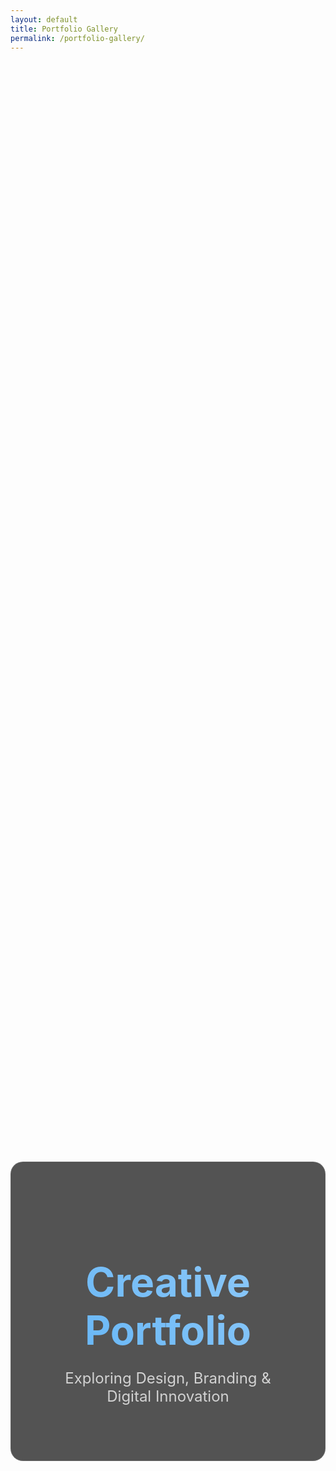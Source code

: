 ```yaml
---
layout: default
title: Portfolio Gallery
permalink: /portfolio-gallery/
---
```

<!-- markdownlint-disable -->
<!-- Parallax Hero Section -->
<div class="parallax-hero" data-parallax="scroll" data-image-src="{{ '/assets/img/logoIPM-5.png' | relative_url }}">
  <div class="parallax-overlay">
    <h1 class="parallax-title">Creative Portfolio</h1>
    <p class="parallax-subtitle">Exploring Design, Branding & Digital Innovation</p>
  </div>
</div>

<!-- Portfolio Gallery Section -->
<section class="portfolio-gallery">
  <div class="container">
    <h2 class="gallery-title">Featured Work</h2>
    
    <!-- Gallery Grid -->
    <div class="gallery-grid">
      
      <!-- IPaul Media Branding -->
      <div class="gallery-item" data-category="branding">
        <div class="gallery-card">
          <div class="card-front">
            <img src="{{ '/assets/img/ipm-studio-logo-knght-red.png' | relative_url }}" alt="IPaul Media Studio Logo">
            <div class="card-overlay">
              <h3>IPaul Media Studio</h3>
              <span class="category-tag">Branding</span>
            </div>
          </div>
          <div class="card-back">
            <h3>IPaul Media Studio Logo</h3>
            <p>Premium branding design featuring a knight chess piece symbolizing strategic thinking and protection. The red accent represents passion and energy in creative endeavors.</p>
            <ul class="project-details">
              <li><strong>Type:</strong> Logo Design</li>
              <li><strong>Industry:</strong> Creative Studio</li>
              <li><strong>Elements:</strong> Knight, Shield, Typography</li>
            </ul>
            <button class="view-modal-btn" data-modal="ipm-studio">View Details</button>
          </div>
        </div>
      </div>

      <!-- Knight Logo Variations -->
      <div class="gallery-item" data-category="branding">
        <div class="gallery-card">
          <div class="card-front">
            <img src="{{ '/assets/img/paul-logo-knght.png' | relative_url }}" alt="Knight Logo Design">
            <div class="card-overlay">
              <h3>Knight Identity System</h3>
              <span class="category-tag">Logo Design</span>
            </div>
          </div>
          <div class="card-back">
            <h3>Knight Logo System</h3>
            <p>Comprehensive logo system built around the knight motif, representing strength, honor, and strategic excellence. Multiple variations for different applications.</p>
            <ul class="project-details">
              <li><strong>Concept:</strong> Chess Knight</li>
              <li><strong>Applications:</strong> Web, Print, Merchandise</li>
              <li><strong>Color Palette:</strong> Monochrome & Accent</li>
            </ul>
            <button class="view-modal-btn" data-modal="knight-system">View Details</button>
          </div>
        </div>
      </div>

      <!-- Counter Culturalist Project -->
      <div class="gallery-item" data-category="design">
        <div class="gallery-card">
          <div class="card-front">
            <img src="{{ '/assets/img/counterCulturalist - Copy.png' | relative_url }}" alt="Counter Culturalist">
            <div class="card-overlay">
              <h3>Counter Culturalist</h3>
              <span class="category-tag">Visual Design</span>
            </div>
          </div>
          <div class="card-back">
            <h3>Counter Culturalist Campaign</h3>
            <p>Bold visual identity for a movement challenging conventional thinking. Features dynamic typography and contrasting elements to convey rebellion and innovation.</p>
            <ul class="project-details">
              <li><strong>Purpose:</strong> Social Campaign</li>
              <li><strong>Style:</strong> Modern, Edgy</li>
              <li><strong>Impact:</strong> Community Engagement</li>
            </ul>
            <button class="view-modal-btn" data-modal="counter-culture">View Details</button>
          </div>
        </div>
      </div>

      <!-- DI Logo Project -->
      <div class="gallery-item" data-category="branding">
        <div class="gallery-card">
          <div class="card-front">
            <img src="{{ '/assets/img/dilogo.png' | relative_url }}" alt="DI Logo">
            <div class="card-overlay">
              <h3>Digital Innovation</h3>
              <span class="category-tag">Corporate Identity</span>
            </div>
          </div>
          <div class="card-back">
            <h3>DI Corporate Identity</h3>
            <p>Minimalist corporate logo design emphasizing clarity and professionalism. Clean lines and modern typography for a tech-forward brand presence.</p>
            <ul class="project-details">
              <li><strong>Sector:</strong> Technology</li>
              <li><strong>Design:</strong> Minimalist</li>
              <li><strong>Usage:</strong> Digital & Print</li>
            </ul>
            <button class="view-modal-btn" data-modal="di-identity">View Details</button>
          </div>
        </div>
      </div>

      <!-- Knights Shield Collection -->
      <div class="gallery-item" data-category="product">
        <div class="gallery-card">
          <div class="card-front">
            <img src="{{ '/assets/img/knights01.png' | relative_url }}" alt="Knights Shield">
            <div class="card-overlay">
              <h3>Knights Shield Series</h3>
              <span class="category-tag">Product Design</span>
            </div>
          </div>
          <div class="card-back">
            <h3>Military Unit Shields</h3>
            <p>Custom laser-engraved shields for military units and veterans. Each piece uniquely crafted to honor service and preserve unit heritage.</p>
            <ul class="project-details">
              <li><strong>Material:</strong> Premium Metal</li>
              <li><strong>Process:</strong> Laser Engraving</li>
              <li><strong>Editions:</strong> Limited & Custom</li>
            </ul>
            <button class="view-modal-btn" data-modal="knights-shields">View Details</button>
          </div>
        </div>
      </div>

      <!-- Logo Evolution -->
      <div class="gallery-item" data-category="branding">
        <div class="gallery-card">
          <div class="card-front">
            <img src="{{ '/assets/img/logoIPM-4.png' | relative_url }}" alt="IPM Logo Evolution">
            <div class="card-overlay">
              <h3>Brand Evolution</h3>
              <span class="category-tag">Identity Design</span>
            </div>
          </div>
          <div class="card-back">
            <h3>IPaul Media Evolution</h3>
            <p>The journey of IPaul Media's visual identity, showcasing iterations and refinements that led to the current brand mark.</p>
            <ul class="project-details">
              <li><strong>Process:</strong> Iterative Design</li>
              <li><strong>Timeline:</strong> 2020-2024</li>
              <li><strong>Versions:</strong> 5 Major Iterations</li>
            </ul>
            <button class="view-modal-btn" data-modal="brand-evolution">View Details</button>
          </div>
        </div>
      </div>

    </div>
  </div>
</section>

<!-- Parallax Section 1 -->
<div class="parallax-section" data-parallax="scroll" data-image-src="{{ '/assets/img/bgblue01.jpg' | relative_url }}">
  <div class="parallax-content">
    <h2>Design Philosophy</h2>
    <p>Every project begins with understanding the story behind the brand. We believe in creating visual identities that resonate with purpose and authenticity.</p>
  </div>
</div>

<!-- Process Section -->
<section class="process-section">
  <div class="container">
    <h2 class="section-title">Creative Process</h2>
    <div class="process-grid">
      <div class="process-step">
        <div class="step-number">01</div>
        <h3>Discovery</h3>
        <p>Understanding your vision, values, and goals to create meaningful design solutions.</p>
      </div>
      <div class="process-step">
        <div class="step-number">02</div>
        <h3>Concept</h3>
        <p>Developing unique ideas that capture the essence of your brand identity.</p>
      </div>
      <div class="process-step">
        <div class="step-number">03</div>
        <h3>Design</h3>
        <p>Crafting visual elements with precision and attention to detail.</p>
      </div>
      <div class="process-step">
        <div class="step-number">04</div>
        <h3>Deliver</h3>
        <p>Providing complete design packages ready for all applications.</p>
      </div>
    </div>
  </div>
</section>

<!-- Parallax Section 2 -->
<div class="parallax-section" data-parallax="scroll" data-image-src="{{ '/assets/img/theflag.png' | relative_url }}">
  <div class="parallax-content">
    <h2>Veteran-Owned Creative Studio</h2>
    <p>Bringing military precision and creative excellence to every project. Honor, integrity, and dedication drive our work.</p>
  </div>
</div>

<!-- Modal Container -->
<div id="portfolio-modal" class="modal">
  <div class="modal-content">
    <span class="close-modal">&times;</span>
    <div class="modal-body">
      <!-- Dynamic content loaded here -->
    </div>
  </div>
</div>

<!-- Modal Content Templates -->
<div id="modal-templates" style="display: none;">
  
  <!-- IPM Studio Modal -->
  <div id="ipm-studio-modal" class="modal-template">
    <div class="modal-header">
      <h2>IPaul Media Studio Brand Identity</h2>
    </div>
    <div class="modal-gallery">
      <img src="{{ '/assets/img/ipm-studio-logo-knght-red.png' | relative_url }}" alt="IPM Studio Logo">
      <img src="{{ '/assets/img/logo_header.png' | relative_url }}" alt="Header Logo">
    </div>
    <div class="modal-description">
      <h3>Project Overview</h3>
      <p>The IPaul Media Studio logo represents the intersection of creative strategy and digital innovation. The knight chess piece symbolizes strategic thinking, while the shield elements convey protection and trust.</p>
      
      <h3>Design Elements</h3>
      <ul>
        <li>Knight chess piece - Strategic thinking and calculated moves</li>
        <li>Shield integration - Security and reliability</li>
        <li>Red accent color - Energy, passion, and action</li>
        <li>Modern typography - Professional and approachable</li>
      </ul>
      
      <h3>Applications</h3>
      <p>This logo system has been implemented across all brand touchpoints including website, business cards, social media, and physical products.</p>
    </div>
  </div>

  <!-- Add more modal templates for each project -->
  
</div>

<style>
/* Parallax Styles */
.parallax-hero {
  min-height: 100vh;
  position: relative;
  background-attachment: fixed;
  background-position: center;
  background-repeat: no-repeat;
  background-size: cover;
  display: flex;
  align-items: center;
  justify-content: center;
}

.parallax-overlay {
  background: rgba(10, 10, 10, 0.7);
  padding: 4rem;
  border-radius: 20px;
  text-align: center;
  backdrop-filter: blur(10px);
  border: 1px solid rgba(255, 255, 255, 0.1);
}

.parallax-title {
  font-size: 4rem;
  font-weight: bold;
  margin-bottom: 1rem;
  background: linear-gradient(45deg, #64b5f6, #90caf9);
  -webkit-background-clip: text;
  -webkit-text-fill-color: transparent;
  animation: gradient 5s ease infinite;
}

.parallax-subtitle {
  font-size: 1.5rem;
  color: #e0e0e0;
  opacity: 0.9;
}

/* Gallery Styles */
.portfolio-gallery {
  padding: 80px 0;
  background-color: #0a0a0a;
}

.gallery-title {
  text-align: center;
  font-size: 3rem;
  margin-bottom: 4rem;
  color: #ffffff;
}

.gallery-grid {
  display: grid;
  grid-template-columns: repeat(auto-fit, minmax(350px, 1fr));
  gap: 3rem;
  margin-bottom: 4rem;
}

/* Flip Card Styles */
.gallery-item {
  perspective: 1000px;
  height: 400px;
}

.gallery-card {
  position: relative;
  width: 100%;
  height: 100%;
  text-align: center;
  transition: transform 0.8s;
  transform-style: preserve-3d;
  cursor: pointer;
}

.gallery-item:hover .gallery-card {
  transform: rotateY(180deg);
}

.card-front,
.card-back {
  position: absolute;
  width: 100%;
  height: 100%;
  backface-visibility: hidden;
  border-radius: 20px;
  overflow: hidden;
  box-shadow: 0 10px 40px rgba(0, 0, 0, 0.8);
}

.card-front {
  background: #1a1a1a;
  border: 1px solid rgba(255, 255, 255, 0.1);
}

.card-front img {
  width: 100%;
  height: 100%;
  object-fit: cover;
  transition: transform 0.5s ease;
}

.gallery-item:hover .card-front img {
  transform: scale(1.1);
}

.card-overlay {
  position: absolute;
  bottom: 0;
  left: 0;
  right: 0;
  background: linear-gradient(to top, rgba(0, 0, 0, 0.9), transparent);
  padding: 2rem;
  transform: translateY(100%);
  transition: transform 0.3s ease;
}

.gallery-item:hover .card-overlay {
  transform: translateY(0);
}

.card-overlay h3 {
  color: #ffffff;
  font-size: 1.8rem;
  margin-bottom: 0.5rem;
}

.category-tag {
  background: rgba(100, 181, 246, 0.2);
  color: #64b5f6;
  padding: 0.3rem 1rem;
  border-radius: 20px;
  font-size: 0.9rem;
  border: 1px solid rgba(100, 181, 246, 0.3);
}

.card-back {
  background: linear-gradient(135deg, #1a1a1a, #2a2a2a);
  transform: rotateY(180deg);
  padding: 2rem;
  display: flex;
  flex-direction: column;
  justify-content: space-between;
  border: 1px solid rgba(255, 255, 255, 0.1);
}

.card-back h3 {
  color: #ffffff;
  font-size: 1.8rem;
  margin-bottom: 1rem;
}

.card-back p {
  color: #b0b0b0;
  line-height: 1.6;
  margin-bottom: 1.5rem;
}

.project-details {
  list-style: none;
  padding: 0;
  margin-bottom: 1.5rem;
}

.project-details li {
  color: #e0e0e0;
  padding: 0.5rem 0;
  border-bottom: 1px solid rgba(255, 255, 255, 0.1);
}

.view-modal-btn {
  background: linear-gradient(45deg, #64b5f6, #42a5f5);
  color: #000000;
  border: none;
  padding: 0.8rem 2rem;
  border-radius: 25px;
  font-weight: bold;
  cursor: pointer;
  transition: all 0.3s ease;
  margin-top: auto;
}

.view-modal-btn:hover {
  transform: translateY(-2px);
  box-shadow: 0 5px 20px rgba(100, 181, 246, 0.4);
}

/* Parallax Sections */
.parallax-section {
  min-height: 60vh;
  background-attachment: fixed;
  background-position: center;
  background-repeat: no-repeat;
  background-size: cover;
  display: flex;
  align-items: center;
  justify-content: center;
  position: relative;
}

.parallax-content {
  background: rgba(10, 10, 10, 0.85);
  padding: 4rem;
  max-width: 800px;
  text-align: center;
  border-radius: 20px;
  backdrop-filter: blur(10px);
  border: 1px solid rgba(255, 255, 255, 0.1);
}

.parallax-content h2 {
  font-size: 2.5rem;
  color: #ffffff;
  margin-bottom: 1rem;
}

.parallax-content p {
  font-size: 1.2rem;
  color: #e0e0e0;
  line-height: 1.8;
}

/* Process Section */
.process-section {
  padding: 80px 0;
  background-color: #0a0a0a;
}

.process-grid {
  display: grid;
  grid-template-columns: repeat(auto-fit, minmax(250px, 1fr));
  gap: 3rem;
  margin-top: 3rem;
}

.process-step {
  text-align: center;
  padding: 2rem;
  background: rgba(20, 20, 20, 0.8);
  border-radius: 20px;
  border: 1px solid rgba(255, 255, 255, 0.1);
  transition: all 0.3s ease;
}

.process-step:hover {
  transform: translateY(-10px);
  border-color: #64b5f6;
  box-shadow: 0 10px 30px rgba(100, 181, 246, 0.2);
}

.step-number {
  font-size: 3rem;
  font-weight: bold;
  color: #64b5f6;
  margin-bottom: 1rem;
}

.process-step h3 {
  color: #ffffff;
  font-size: 1.5rem;
  margin-bottom: 1rem;
}

.process-step p {
  color: #b0b0b0;
  line-height: 1.6;
}

/* Modal Styles */
.modal {
  display: none;
  position: fixed;
  z-index: 1000;
  left: 0;
  top: 0;
  width: 100%;
  height: 100%;
  overflow: auto;
  background-color: rgba(0, 0, 0, 0.9);
  backdrop-filter: blur(10px);
}

.modal-content {
  background-color: #1a1a1a;
  margin: 5% auto;
  padding: 0;
  border: 1px solid rgba(255, 255, 255, 0.1);
  width: 90%;
  max-width: 1000px;
  border-radius: 20px;
  overflow: hidden;
  animation: modalFadeIn 0.5s ease;
}

@keyframes modalFadeIn {
  from {
    opacity: 0;
    transform: translateY(-50px);
  }
  to {
    opacity: 1;
    transform: translateY(0);
  }
}

.close-modal {
  color: #ffffff;
  float: right;
  font-size: 2rem;
  font-weight: bold;
  padding: 1rem 1.5rem;
  cursor: pointer;
  transition: color 0.3s ease;
}

.close-modal:hover {
  color: #64b5f6;
}

.modal-body {
  padding: 2rem 3rem 3rem;
}

.modal-header h2 {
  color: #ffffff;
  font-size: 2.5rem;
  margin-bottom: 2rem;
}

.modal-gallery {
  display: grid;
  grid-template-columns: repeat(auto-fit, minmax(300px, 1fr));
  gap: 2rem;
  margin-bottom: 3rem;
}

.modal-gallery img {
  width: 100%;
  border-radius: 10px;
  border: 1px solid rgba(255, 255, 255, 0.1);
}

.modal-description h3 {
  color: #64b5f6;
  font-size: 1.5rem;
  margin: 2rem 0 1rem;
}

.modal-description p,
.modal-description li {
  color: #e0e0e0;
  line-height: 1.8;
  margin-bottom: 1rem;
}

/* Responsive Design */
@media (max-width: 768px) {
  .parallax-title {
    font-size: 2.5rem;
  }
  
  .parallax-subtitle {
    font-size: 1.2rem;
  }
  
  .gallery-grid {
    grid-template-columns: 1fr;
    gap: 2rem;
  }
  
  .gallery-item {
    height: 350px;
  }
  
  .process-grid {
    grid-template-columns: 1fr;
  }
  
  .parallax-hero,
  .parallax-section {
    background-attachment: scroll;
  }
}

/* Animation for gradient text */
@keyframes gradient {
  0% {
    background-position: 0% 50%;
  }
  50% {
    background-position: 100% 50%;
  }
  100% {
    background-position: 0% 50%;
  }
}
</style>

<script>
// Gallery and Modal JavaScript
document.addEventListener('DOMContentLoaded', function() {
  // Modal functionality
  const modal = document.getElementById('portfolio-modal');
  const modalBody = modal.querySelector('.modal-body');
  const closeBtn = modal.querySelector('.close-modal');
  
  // View modal buttons
  document.querySelectorAll('.view-modal-btn').forEach(btn => {
    btn.addEventListener('click', function(e) {
      e.stopPropagation();
      const modalId = this.getAttribute('data-modal');
      const modalTemplate = document.getElementById(modalId + '-modal');
      
      if (modalTemplate) {
        modalBody.innerHTML = modalTemplate.innerHTML;
        modal.style.display = 'block';
        document.body.style.overflow = 'hidden';
      }
    });
  });
  
  // Close modal
  closeBtn.addEventListener('click', function() {
    modal.style.display = 'none';
    document.body.style.overflow = 'auto';
  });
  
  // Close on outside click
  window.addEventListener('click', function(e) {
    if (e.target === modal) {
      modal.style.display = 'none';
      document.body.style.overflow = 'auto';
    }
  });
  
  // Prevent card flip when clicking button
  document.querySelectorAll('.gallery-card').forEach(card => {
    card.addEventListener('click', function(e) {
      if (e.target.classList.contains('view-modal-btn')) {
        e.stopPropagation();
      }
    });
  });
  
  // Simple parallax effect
  window.addEventListener('scroll', function() {
    const scrolled = window.pageYOffset;
    const parallaxElements = document.querySelectorAll('[data-parallax="scroll"]');
    
    parallaxElements.forEach(element => {
      const speed = 0.5;
      const yPos = -(scrolled * speed);
      element.style.transform = `translateY(${yPos}px)`;
    });
  });
  
  // Reveal animations
  const observerOptions = {
    threshold: 0.1,
    rootMargin: '0px 0px -100px 0px'
  };
  
  const observer = new IntersectionObserver(function(entries) {
    entries.forEach(entry => {
      if (entry.isIntersecting) {
        entry.target.style.opacity = '1';
        entry.target.style.transform = 'translateY(0)';
      }
    });
  }, observerOptions);
  
  // Observe gallery items and process steps
  document.querySelectorAll('.gallery-item, .process-step').forEach(item => {
    item.style.opacity = '0';
    item.style.transform = 'translateY(30px)';
    item.style.transition = 'all 0.8s ease';
    observer.observe(item);
  });
});
</script>